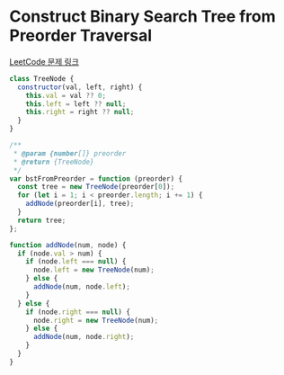 # Construct Binary Search Tree from Preorder Traversal

[LeetCode 문제 링크](https://leetcode.com/problems/construct-binary-search-tree-from-preorder-traversal)

```javascript
class TreeNode {
  constructor(val, left, right) {
    this.val = val ?? 0;
    this.left = left ?? null;
    this.right = right ?? null;
  }
}

/**
 * @param {number[]} preorder
 * @return {TreeNode}
 */
var bstFromPreorder = function (preorder) {
  const tree = new TreeNode(preorder[0]);
  for (let i = 1; i < preorder.length; i += 1) {
    addNode(preorder[i], tree);
  }
  return tree;
};

function addNode(num, node) {
  if (node.val > num) {
    if (node.left === null) {
      node.left = new TreeNode(num);
    } else {
      addNode(num, node.left);
    }
  } else {
    if (node.right === null) {
      node.right = new TreeNode(num);
    } else {
      addNode(num, node.right);
    }
  }
}
```
